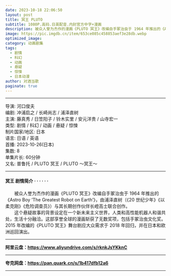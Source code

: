 ```yaml
---
date: 2023-10-18 22:06:50
layout: post
title: 冥王 PLUTO
subtitle: 1080P.高码.日英配音.内封官方中字+漫画
description: 被众人誉为杰作的漫画《PLUTO 冥王》改编自手冢治虫于 1964 年推出的《Astro Boy ‘The Greatest Robot on Earth’》，由浦泽直树（《20 世纪少年》《以柔克刚》《危险调查员》）与其长期创作伙伴长嶝高士联合创作...
image: https://pic.imgdb.cn/item/653ce085c458853aef3e28db.webp
optimized_image: 
category: 动画剧集
tags:
  - 剧情
  - 科幻
  - 动画
  - 悬疑
  - 惊悚
  - 日本动漫
author: 对酒当歌
paginate: true
---
```



---

导演: 河口俊夫  
编剧: 冲浦启之 / 长崎尚志 / 浦泽直树  
主演: 藤真秀 / 日笠阳子 / 铃木实里 / 安元洋贵 / 山寺宏一  
类型: 剧情 / 科幻 / 动画 / 悬疑 / 惊悚  
制片国家/地区: 日本  
语言: 日语 / 英语  
首播: 2023-10-26(日本)  
集数: 8  
单集片长: 60分钟  
又名: 普鲁托 / PLUTO 冥王 / PLUTO ～冥王～  

---

#### 冥王 剧情简介 · · · · · ·

　　被众人誉为杰作的漫画《PLUTO 冥王》改编自手冢治虫于 1964 年推出的《Astro Boy ‘The Greatest Robot on Earth’》，由浦泽直树（《20 世纪少年》《以柔克刚》《危险调查员》）与其长期创作伙伴长嶝高士联合创作。  
　　这个悬疑故事的背景设定在一个新未来主义世界，人类和高性能机器人和谐共处，生活十分融洽。这部享誉全球的漫画斩获了无数奖项，包括手冢治虫文化奖。2015 年改编的《PLUTO 冥王》舞台剧应大众需求于 2018 年回归，并在日本和欧洲巡回演出。  

---

**阿里云盘：<https://www.aliyundrive.com/s/rknkJsYKknC>**

---

**夸克网盘：<https://pan.quark.cn/s/1b417dfb12a6>**

---

